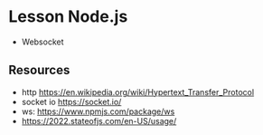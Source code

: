 # Lesson Node.js

- Websocket

## Resources

- http https://en.wikipedia.org/wiki/Hypertext_Transfer_Protocol
- socket io https://socket.io/
- ws: https://www.npmjs.com/package/ws
- https://2022.stateofjs.com/en-US/usage/
